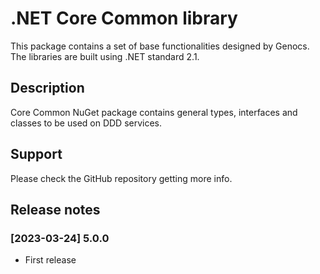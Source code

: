 # .NET Core Common library

This package contains a set of base functionalities designed by Genocs.
The libraries are built using .NET standard 2.1.


## Description

Core Common NuGet package contains general types, interfaces and classes to be used on DDD services.

## Support

Please check the GitHub repository getting more info.


## Release notes

### [2023-03-24] 5.0.0
- First release